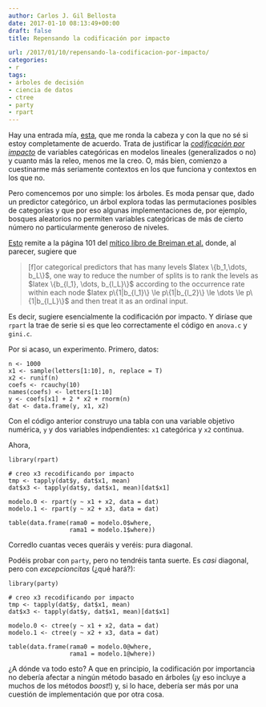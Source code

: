 ```yaml
---
author: Carlos J. Gil Bellosta
date: 2017-01-10 08:13:49+00:00
draft: false
title: Repensando la codificación por impacto

url: /2017/01/10/repensando-la-codificacion-por-impacto/
categories:
- r
tags:
- árboles de decisión
- ciencia de datos
- ctree
- party
- rpart
---
```


Hay una entrada mía, [esta](https://www.datanalytics.com/2014/12/29/modelos-mixtos-por-doquier/), que me ronda la cabeza y con la que no sé si estoy completamente de acuerdo. Trata de justificar la [_codificación por impacto_](http://www.win-vector.com/blog/2012/07/modeling-trick-impact-coding-of-categorical-variables-with-many-levels/) de variables categóricas en modelos lineales (generalizados o no) y cuanto más la releo, menos me la creo. O, más bien, comienzo a cuestinarme más seriamente contextos en los que funciona y contextos en los que no.

Pero comencemos por uno simple: los árboles. Es moda pensar que, dado un predictor categórico, un árbol explora todas las permutaciones posibles de categorías y que por eso algunas implementaciones de, por ejemplo, bosques aleatorios no permiten variables categóricas de más de cierto número no particularmente generoso de niveles.

[Esto](http://www-rohan.sdsu.edu/~jjfan/sta702/ctree.pdf) remite a la página 101 del [mítico libro de Breiman et al.](https://www.amazon.es/Classification-Regression-Wadsworth-Statistics-Probability/dp/0412048418) donde, al parecer, sugiere que



<blockquote>[f]or categorical predictors that has many levels $latex \{b_1,\dots, b_L\}$, one way to reduce the number of splits is to rank the levels as $latex \{b_{l_1}, \dots, b_{l_L}\}$ according to the occurrence rate within each node $latex p\{1|b_{l_1}\} \le p\{1|b_{l_2}\} \le \dots \le p\{1|b_{l_L}\}$ and then treat it as an ordinal input.</blockquote>



Es decir, sugiere esencialmente la codificación por impacto. Y diríase que `rpart` la trae de serie si es que leo correctamente el código en `anova.c` y `gini.c`.

Por si acaso, un experimento. Primero, datos:




    n <- 1000
    x1 <- sample(letters[1:10], n, replace = T)
    x2 <- runif(n)
    coefs <- rcauchy(10)
    names(coefs) <- letters[1:10]
    y <- coefs[x1] + 2 * x2 + rnorm(n)
    dat <- data.frame(y, x1, x2)




Con el código anterior construyo una tabla con una variable objetivo numérica, `y` y dos variables indpendientes: `x1` categórica y `x2` continua.

Ahora,




    library(rpart)

    # creo x3 recodificando por impacto
    tmp <- tapply(dat$y, dat$x1, mean)
    dat$x3 <- tapply(dat$y, dat$x1, mean)[dat$x1]

    modelo.0 <- rpart(y ~ x1 + x2, data = dat)
    modelo.1 <- rpart(y ~ x2 + x3, data = dat)

    table(data.frame(rama0 = modelo.0$where,
                     rama1 = modelo.1$where))




Corredlo cuantas veces queráis y veréis: pura diagonal.

Podéis probar con `party`, pero no tendréis tanta suerte. Es _casi_ diagonal, pero con _excepcioncitas_ (¿qué hará?):




    library(party)

    # creo x3 recodificando por impacto
    tmp <- tapply(dat$y, dat$x1, mean)
    dat$x3 <- tapply(dat$y, dat$x1, mean)[dat$x1]

    modelo.0 <- ctree(y ~ x1 + x2, data = dat)
    modelo.1 <- ctree(y ~ x2 + x3, data = dat)

    table(data.frame(rama0 = modelo.0@where,
                     rama1 = modelo.1@where))




¿A dónde va todo esto? A que en principio, la codificación por importancia no debería afectar a ningún método basado en árboles (¡y eso incluye a muchos de los métodos _boost_!) y, si lo hace, debería ser más por una cuestión de implementación que por otra cosa.



